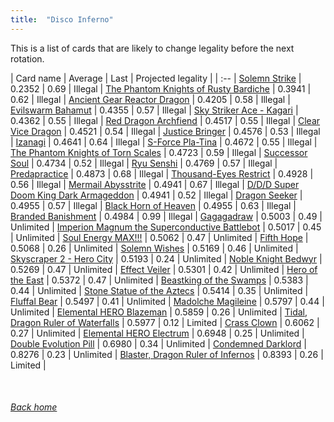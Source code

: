 ```yaml
---
title:  "Disco Inferno"
---
```


This is a list of cards that are likely to change legality before the next rotation.

| Card name | Average | Last | Projected legality |
| :-- |
[Solemn Strike](https://db.ygoprodeck.com/card/?search=Solemn%20Strike) | 0.2352 | 0.69 | Illegal |
[The Phantom Knights of Rusty Bardiche](https://db.ygoprodeck.com/card/?search=The%20Phantom%20Knights%20of%20Rusty%20Bardiche) | 0.3941 | 0.62 | Illegal |
[Ancient Gear Reactor Dragon](https://db.ygoprodeck.com/card/?search=Ancient%20Gear%20Reactor%20Dragon) | 0.4205 | 0.58 | Illegal |
[Evilswarm Bahamut](https://db.ygoprodeck.com/card/?search=Evilswarm%20Bahamut) | 0.4355 | 0.57 | Illegal |
[Sky Striker Ace - Kagari](https://db.ygoprodeck.com/card/?search=Sky%20Striker%20Ace%20-%20Kagari) | 0.4362 | 0.55 | Illegal |
[Red Dragon Archfiend](https://db.ygoprodeck.com/card/?search=Red%20Dragon%20Archfiend) | 0.4517 | 0.55 | Illegal |
[Clear Vice Dragon](https://db.ygoprodeck.com/card/?search=Clear%20Vice%20Dragon) | 0.4521 | 0.54 | Illegal |
[Justice Bringer](https://db.ygoprodeck.com/card/?search=Justice%20Bringer) | 0.4576 | 0.53 | Illegal |
[Izanagi](https://db.ygoprodeck.com/card/?search=Izanagi) | 0.4641 | 0.64 | Illegal |
[S-Force Pla-Tina](https://db.ygoprodeck.com/card/?search=S-Force%20Pla-Tina) | 0.4672 | 0.55 | Illegal |
[The Phantom Knights of Torn Scales](https://db.ygoprodeck.com/card/?search=The%20Phantom%20Knights%20of%20Torn%20Scales) | 0.4723 | 0.59 | Illegal |
[Successor Soul](https://db.ygoprodeck.com/card/?search=Successor%20Soul) | 0.4734 | 0.52 | Illegal |
[Ryu Senshi](https://db.ygoprodeck.com/card/?search=Ryu%20Senshi) | 0.4769 | 0.57 | Illegal |
[Predapractice](https://db.ygoprodeck.com/card/?search=Predapractice) | 0.4873 | 0.68 | Illegal |
[Thousand-Eyes Restrict](https://db.ygoprodeck.com/card/?search=Thousand-Eyes%20Restrict) | 0.4928 | 0.56 | Illegal |
[Mermail Abysstrite](https://db.ygoprodeck.com/card/?search=Mermail%20Abysstrite) | 0.4941 | 0.67 | Illegal |
[D/D/D Super Doom King Dark Armageddon](https://db.ygoprodeck.com/card/?search=D/D/D%20Super%20Doom%20King%20Dark%20Armageddon) | 0.4941 | 0.52 | Illegal |
[Dragon Seeker](https://db.ygoprodeck.com/card/?search=Dragon%20Seeker) | 0.4955 | 0.57 | Illegal |
[Black Horn of Heaven](https://db.ygoprodeck.com/card/?search=Black%20Horn%20of%20Heaven) | 0.4955 | 0.63 | Illegal |
[Branded Banishment](https://db.ygoprodeck.com/card/?search=Branded%20Banishment) | 0.4984 | 0.99 | Illegal |
[Gagagadraw](https://db.ygoprodeck.com/card/?search=Gagagadraw) | 0.5003 | 0.49 | Unlimited |
[Imperion Magnum the Superconductive Battlebot](https://db.ygoprodeck.com/card/?search=Imperion%20Magnum%20the%20Superconductive%20Battlebot) | 0.5017 | 0.45 | Unlimited |
[Soul Energy MAX!!!](https://db.ygoprodeck.com/card/?search=Soul%20Energy%20MAX!!!) | 0.5062 | 0.47 | Unlimited |
[Fifth Hope](https://db.ygoprodeck.com/card/?search=Fifth%20Hope) | 0.5068 | 0.26 | Unlimited |
[Solemn Wishes](https://db.ygoprodeck.com/card/?search=Solemn%20Wishes) | 0.5169 | 0.46 | Unlimited |
[Skyscraper 2 - Hero City](https://db.ygoprodeck.com/card/?search=Skyscraper%202%20-%20Hero%20City) | 0.5193 | 0.24 | Unlimited |
[Noble Knight Bedwyr](https://db.ygoprodeck.com/card/?search=Noble%20Knight%20Bedwyr) | 0.5269 | 0.47 | Unlimited |
[Effect Veiler](https://db.ygoprodeck.com/card/?search=Effect%20Veiler) | 0.5301 | 0.42 | Unlimited |
[Hero of the East](https://db.ygoprodeck.com/card/?search=Hero%20of%20the%20East) | 0.5372 | 0.47 | Unlimited |
[Beastking of the Swamps](https://db.ygoprodeck.com/card/?search=Beastking%20of%20the%20Swamps) | 0.5383 | 0.44 | Unlimited |
[Stone Statue of the Aztecs](https://db.ygoprodeck.com/card/?search=Stone%20Statue%20of%20the%20Aztecs) | 0.5414 | 0.35 | Unlimited |
[Fluffal Bear](https://db.ygoprodeck.com/card/?search=Fluffal%20Bear) | 0.5497 | 0.41 | Unlimited |
[Madolche Magileine](https://db.ygoprodeck.com/card/?search=Madolche%20Magileine) | 0.5797 | 0.44 | Unlimited |
[Elemental HERO Blazeman](https://db.ygoprodeck.com/card/?search=Elemental%20HERO%20Blazeman) | 0.5859 | 0.26 | Unlimited |
[Tidal, Dragon Ruler of Waterfalls](https://db.ygoprodeck.com/card/?search=Tidal,%20Dragon%20Ruler%20of%20Waterfalls) | 0.5977 | 0.12 | Limited |
[Crass Clown](https://db.ygoprodeck.com/card/?search=Crass%20Clown) | 0.6062 | 0.27 | Unlimited |
[Elemental HERO Electrum](https://db.ygoprodeck.com/card/?search=Elemental%20HERO%20Electrum) | 0.6948 | 0.25 | Unlimited |
[Double Evolution Pill](https://db.ygoprodeck.com/card/?search=Double%20Evolution%20Pill) | 0.6980 | 0.34 | Unlimited |
[Condemned Darklord](https://db.ygoprodeck.com/card/?search=Condemned%20Darklord) | 0.8276 | 0.23 | Unlimited |
[Blaster, Dragon Ruler of Infernos](https://db.ygoprodeck.com/card/?search=Blaster,%20Dragon%20Ruler%20of%20Infernos) | 0.8393 | 0.26 | Limited |

<br>

###### [Back home](index)